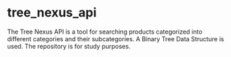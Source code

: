 # tree_nexus_api
The Tree Nexus API is a tool for searching products categorized into different categories and their subcategories. A Binary Tree Data Structure is used. The repository is for study purposes.

